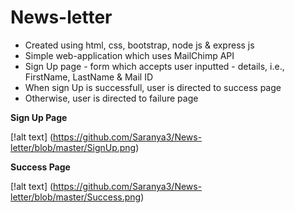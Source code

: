 # News-letter

- Created using html, css, bootstrap, node js & express js
- Simple web-application which uses MailChimp API
- Sign Up page - form which accepts user inputted - details, i.e., FirstName, LastName & Mail ID 
- When sign Up is successfull, user is directed to success page
- Otherwise, user is directed to failure page

**Sign Up Page**

[!alt text] (https://github.com/Saranya3/News-letter/blob/master/SignUp.png)


**Success Page**

[!alt text] (https://github.com/Saranya3/News-letter/blob/master/Success.png)
